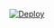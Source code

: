
[![Deploy](https://www.herokucdn.com/deploy/button.svg)](https://heroku.com/deploy?template=https://github.com/JoYaL-TG/romanreignsbot)



